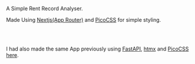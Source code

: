 A Simple Rent Record Analyser.

Made Using [Nextjs(App Router)](https://nextjs.org/) and [PicoCSS](https://picocss.com/) for simple styling.

<br/>
<br/>

I had also made the same App previously using [FastAPI](https://fastapi.tiangolo.com/), [htmx](https://htmx.org/) and
[PicoCSS](https://picocss.com/) [here](https://github.com/shubhattin/rent_record_analyser/tree/aaac76a7c653abd38f5bbe803cec8c1b50ef56b7).
